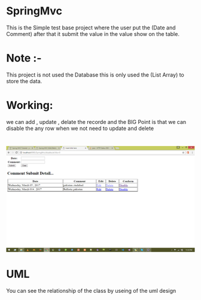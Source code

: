 # SpringMvc
This is the Simple test base project where the user put the (Date and Comment) after that it submit the value in the value show on the 
table.
# Note :-
This project is not used the Database this is only used the (List Array) to store the data.
# Working:
we can add , update , delate the recorde and the BIG Point is that we can disable the any row when we not need to update and delete
#
![alt tag](https://github.com/NABEEL-AHMED-JAMIL/SpringMvc/blob/master/output/Screenshot%20(358).png)
# UML
You can see the relationship of the class by useing of the uml design

